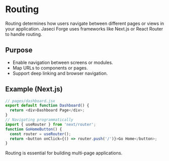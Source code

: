# Routing

Routing determines how users navigate between different pages or views in your application. Jaseci Forge uses frameworks like Next.js or React Router to handle routing.

## Purpose
- Enable navigation between screens or modules.
- Map URLs to components or pages.
- Support deep linking and browser navigation.

## Example (Next.js)
```js
// pages/dashboard.jsx
export default function Dashboard() {
  return <div>Dashboard Page</div>;
}
// Navigating programmatically
import { useRouter } from 'next/router';
function GoHomeButton() {
  const router = useRouter();
  return <button onClick={() => router.push('/')}>Go Home</button>;
}
```

Routing is essential for building multi-page applications. 
